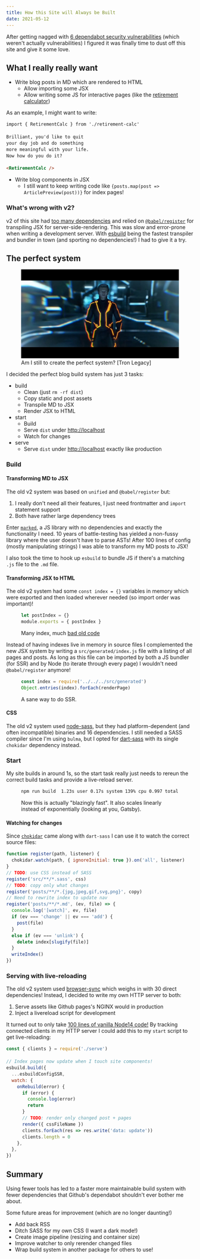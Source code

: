 ```yaml
---
title: How this Site will Always be Built
date: 2021-05-12
---
```


After getting nagged with [6 dependabot security vulnerabilities](https://github.com/thesmartwon/thesmartwon.com/pulls?q=is%3Apr+author%3Aapp%2Fdependabot) (which weren't actually vulnerabilities) I figured it was finally time to dust off this site and give it some love.

## What I really really want
- Write blog posts in MD which are rendered to HTML
  - Allow importing some JSX
  - Allow writing some JS for interactive pages (like the [retirement calculator](/posts/money/early-retirement))

As an example, I might want to write:
```md
import { RetirementCalc } from './retirement-calc'

Brilliant, you'd like to quit
your day job and do something
more meaningful with your life.
Now how do you do it?

<RetirementCalc />
```

- Write blog components in JSX
  - I still want to keep writing code like `{posts.map(post => ArticlePreview(post))}` for index pages!

### What's wrong with v2?
v2 of this site had [too many dependencies](https://github.com/thesmartwon/thesmartwon.com/blob/9b3ec7e047366a79a12a1d94776d967677e2ada3/package.json) and relied on [`@babel/register`](https://babeljs.io/docs/en/babel-register) for transpiling JSX for server-side-rendering. This was slow and error-prone when writing a development server. With [esbuild](https://esbuild.github.io/) being the fastest transpiler and bundler in town (and sporting no dependencies!) I had to give it a try.

## The perfect system
<figure>
  <img src="perfect-system.jpg" alt="Clu asking to create perfect system" />
  <figcaption>Am I still to create the perfect system? [Tron Legacy]</figcaption>
</figure>

I decided the perfect blog build system has just 3 tasks:
- build
  - Clean (just `rm -rf dist`)
  - Copy static and post assets
  - Transpile MD to JSX
  - Render JSX to HTML
- start
  - Build
  - Serve `dist` under <http://localhost>
  - Watch for changes
- serve
  - Serve `dist` under <http://localhost> exactly like production

### Build
#### Transforming MD to JSX
The old v2 system was based on `unified` and `@babel/register` but:
  1. I really don't need all their features, I just need frontmatter and `import` statement support
  2. Both have rather large dependency trees

Enter [`marked`](https://marked.js.org/), a JS library with no dependencies and exactly the functionality I need. 10 years of battle-testing has yielded a non-fussy library where the user doesn't have to parse ASTs! After 100 lines of config (mostly manipulating strings) I was able to transform my MD posts to JSX!

I also took the time to hook up `esbuild` to bundle JS if there's a matching `.js` file to the `.md` file.

#### Transforming JSX to HTML
The old v2 system had some `const index = {}` variables in memory which were exported and then loaded wherever needed (so import order was important)!
<figure>

```js
let postIndex = {}
module.exports = { postIndex }
```

  <figcaption>Many index, much <a href="https://github.com/thesmartwon/thesmartwon.com/blob/9b3ec7e047366a79a12a1d94776d967677e2ada3/scripts/gulp/posts.js">bad old code</a></figcaption>
</figure>

Instead of having indexes live in memory in source files I complemented the new JSX system by writing a `src/generated/index.js` file with a listing of all pages and posts. As long as this file can be imported by both a JS bundler (for SSR) and by Node (to iterate through every page) I wouldn't need `@babel/register` anymore!

<figure>

```js
const index = require('../../../src/generated')
Object.entries(index).forEach(renderPage)
```

  <figcaption>A sane way to do SSR.</figcaption>
</figure>

#### CSS
The old v2 system used [node-sass](https://www.npmjs.com/package/node-sass), but they had platform-dependent (and often incompatible) binaries and 16 dependencies. I still needed a SASS compiler since I'm using `bulma`, but I opted for [dart-sass](https://www.npmjs.com/package/sass) with its single `chokidar` dependency instead.

### Start
My site builds in around 1s, so the start task really just needs to rereun the correct build tasks and provide a live-reload server.

<figure>

```sh
npm run build  1.23s user 0.17s system 139% cpu 0.997 total
```

  <figcaption>Now this is actually "blazingly fast". It also scales linearly instead of exponentially (looking at you, Gatsby).</figcaption>
</figure>

#### Watching for changes
Since [`chokidar`](https://www.npmjs.com/package/chokidar) came along with `dart-sass` I can use it to watch the correct source files:

```js
function register(path, listener) {
  chokidar.watch(path, { ignoreInitial: true }).on('all', listener)
}
// TODO: use CSS instead of SASS
register('src/**/*.sass', css)
// TODO: copy only what changes
register('posts/**/*.{jpg,jpeg,gif,svg,png}', copy)
// Need to rewrite index to update nav
register('posts/**/*.md', (ev, file) => {
  console.log('[watch]', ev, file)
  if (ev === 'change' || ev === 'add') {
    post(file)
  }
  else if (ev === 'unlink') {
    delete index[slugify(file)]
  }
  writeIndex()
})
```

### Serving with live-reloading
The old v2 system used [browser-sync](https://www.npmjs.com/package/browser-sync) which weighs in with 30 direct dependencies! Instead, I decided to write my own HTTP server to both:
1. Serve assets like Github pages's NGINX would in production
2. Inject a livereload script for development

It turned out to only take [100 lines of vanilla Node14 code!](https://github.com/thesmartwon/thesmartwon.com/blob/master/scripts/serve.js) By tracking connected clients in my HTTP server I could add this to my `start` script to get live-reloading:

```js
const { clients } = require('./serve')

// Index pages now update when I touch site components!
esbuild.build({
  ...esbuildConfigSSR,
  watch: {
    onRebuild(error) {
      if (error) {
        console.log(error)
        return
      }
      // TODO: render only changed post + pages
      render({ cssFileName })
      clients.forEach(res => res.write('data: update'))
      clients.length = 0
    },
  },
})
```

## Summary
Using fewer tools has led to a faster more maintainable build system with fewer dependencies that Github's dependabot shouldn't ever bother me about.

Some future areas for improvement (which are no longer daunting!)
- Add back RSS
- Ditch SASS for my own CSS (I want a dark mode!)
- Create image pipeline (resizing and container size)
- Improve watcher to only rerender changed files
- Wrap build system in another package for others to use!

